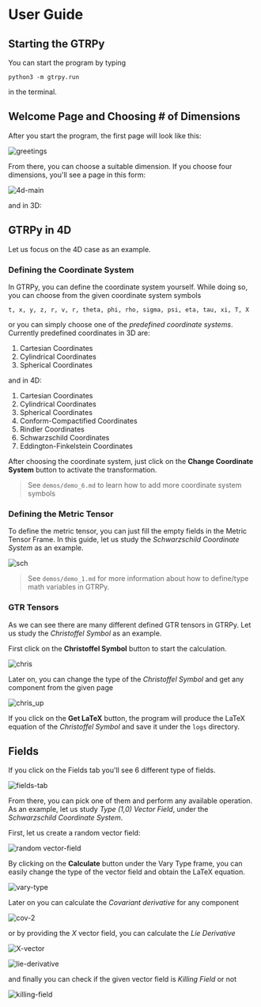# User Guide

## Starting the GTRPy

You can start the program by typing

    python3 -m gtrpy.run

in the terminal.

## Welcome Page and Choosing # of Dimensions

After you start the program, the first page will look like this:

![greetings](https://user-images.githubusercontent.com/45866787/213306039-51dd652a-d99e-41b5-9ca9-6fe6a4f7aa35.png)

From there, you can choose a suitable dimension. If you choose four dimensions, you'll see a page in this form:

![4d-main](https://user-images.githubusercontent.com/45866787/215288897-5f1e528d-539e-4237-b200-f126d9618037.png)

and in 3D:



## GTRPy in 4D

Let us focus on the 4D case as an example.

### Defining the Coordinate System

In GTRPy, you can define the coordinate system yourself. While doing so, you can choose from the given coordinate system symbols

    t, x, y, z, r, v, r, theta, phi, rho, sigma, psi, eta, tau, xi, T, X

or you can simply choose one of the *predefined coordinate systems*. Currently predefined coordinates in 3D are:

1. Cartesian Coordinates
2. Cylindrical Coordinates
3. Spherical Coordinates

and in 4D:

1. Cartesian Coordinates
2. Cylindrical Coordinates
3. Spherical Coordinates
4. Conform-Compactified Coordinates
5. Rindler Coordinates
6. Schwarzschild Coordinates
7. Eddington-Finkelstein Coordinates

After choosing the coordinate system, just click on the **Change Coordinate System** button to activate the transformation.

> See `demos/demo_6.md` to learn how to add more coordinate system symbols

### Defining the Metric Tensor

To define the metric tensor, you can just fill the empty fields in the Metric Tensor Frame. In this guide, let us study the *Schwarzschild Coordinate System* as an example.

![sch](https://user-images.githubusercontent.com/45866787/213306169-1fa3f7fd-20ee-408f-b840-9ad27f26a495.png)

> See `demos/demo_1.md` for more information about how to define/type math variables in GTRPy.

### GTR Tensors

As we can see there are many different defined GTR tensors in GTRPy. Let us study the *Christoffel Symbol* as an example.

First click on the **Christoffel Symbol** button to start the calculation.

![chris](https://user-images.githubusercontent.com/45866787/215287954-af722d40-3d3f-44e9-9fcb-8232becabe4c.png)

Later on, you can change the type of the *Christoffel Symbol* and get any component from the given page

![chris_up](https://user-images.githubusercontent.com/45866787/215287959-cc4fb77c-43d4-4671-b3b4-2220e806ab9e.png)

If you click on the **Get LaTeX** button, the program will produce the LaTeX equation of the *Christoffel Symbol* and save it under the `logs` directory.

## Fields

If you click on the Fields tab you'll see 6 different type of fields.

![fields-tab](https://user-images.githubusercontent.com/45866787/215289114-da348b6b-2fd3-4c2d-aeea-11ff3d6d648a.png)

From there, you can pick one of them and perform any available operation. As an example, let us study *Type (1,0) Vector Field*, under the *Schwarzschild Coordinate System*.

First, let us create a random vector field:

![random vector-field](https://user-images.githubusercontent.com/45866787/215289322-482a05b8-92c9-4531-a7e3-e56745866799.png)

By clicking on the **Calculate** button under the Vary Type frame, you can easily change the type of the vector field and obtain the LaTeX equation.

![vary-type](https://user-images.githubusercontent.com/45866787/215289327-ea31e0a3-52cc-4ee1-89f3-7ad0469e708c.png)

Later on you can calculate the *Covariant derivative* for any component

![cov-2](https://user-images.githubusercontent.com/45866787/215289347-ab72ac84-ed88-4ed1-89dd-fb8bf076abbe.png)

or by providing the *X* vector field, you can calculate the *Lie Derivative*

![X-vector](https://user-images.githubusercontent.com/45866787/215289383-a2f208f6-8059-49fa-ab51-248b83add299.png)

![lie-derivative](https://user-images.githubusercontent.com/45866787/215289391-0fcda443-30fd-42d2-8e99-3860d3ff562e.png)

and finally you can check if the given vector field is *Killing Field* or not

![killing-field](https://user-images.githubusercontent.com/45866787/215289404-bd8919a5-044b-42ee-974f-cd5c17d0e905.png)
